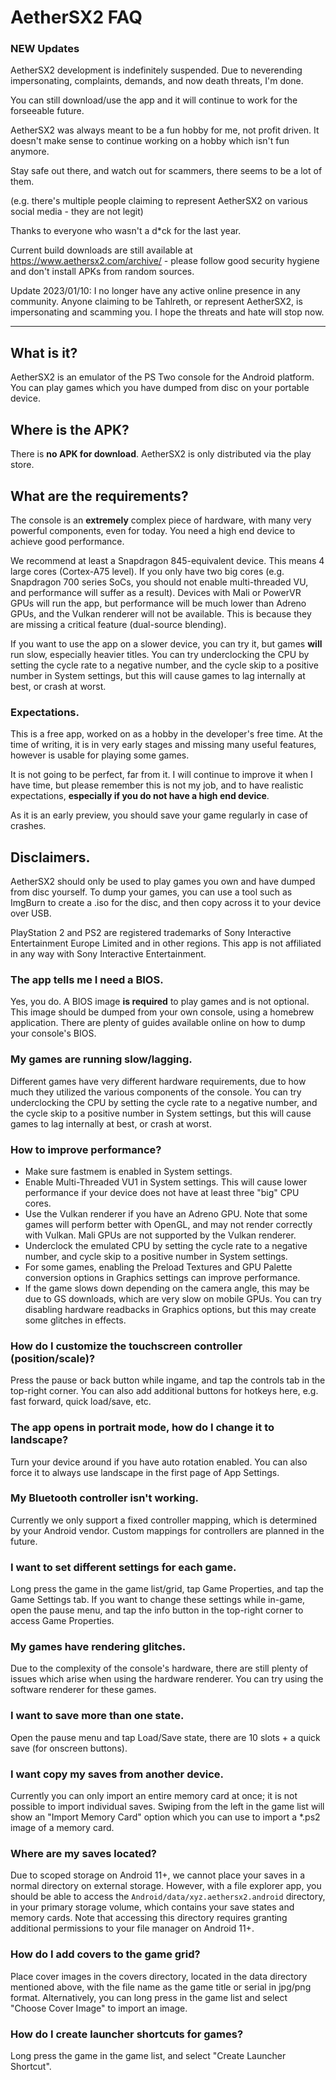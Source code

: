 # AetherSX2 FAQ

### NEW Updates

AetherSX2 development is indefinitely suspended.
Due to neverending impersonating, complaints, demands, and now death threats, I'm done.

You can still download/use the app and it will continue to work for the forseeable future.

AetherSX2 was always meant to be a fun hobby for me, not profit driven. It doesn't make sense to continue working on a hobby which isn't fun anymore.

Stay safe out there, and watch out for scammers, there seems to be a lot of them.

(e.g. there's multiple people claiming to represent AetherSX2 on various social media - they are not legit)

Thanks to everyone who wasn't a d*ck for the last year.

Current build downloads are still available at https://www.aethersx2.com/archive/ - please follow good security hygiene and don't install APKs from random sources.

Update 2023/01/10: I no longer have any active online presence in any community. Anyone claiming to be Tahlreth, or represent AetherSX2, is impersonating and scamming you.
I hope the threats and hate will stop now.

---


## What is it?
AetherSX2 is an emulator of the PS Two console for the Android platform. You can play games which you have dumped from disc on your portable device.

## Where is the APK?
There is **no APK for download**. AetherSX2 is only distributed via the play store.

## What are the requirements?
The console is an **extremely** complex piece of hardware, with many very powerful components, even for today. You need a high end device to achieve good performance.

We recommend at least a Snapdragon 845-equivalent device. This means 4 large cores (Cortex-A75 level). If you only have two big cores (e.g. Snapdragon 700 series SoCs, you should not enable multi-threaded VU, and performance will suffer as a result). Devices with Mali or PowerVR GPUs will run the app, but performance will be much lower than Adreno GPUs, and the Vulkan renderer will not be available. This is because they are missing a critical feature (dual-source blending).

If you want to use the app on a slower device, you can try it, but games **will** run slow, especially heavier titles. You can try underclocking the CPU by setting the cycle rate to a negative number, and the cycle skip to a positive number in System settings, but this will cause games to lag internally at best, or crash at worst.

### Expectations.
This is a free app, worked on as a hobby in the developer's free time. At the time of writing, it is in very early stages and missing many useful features, however is usable for playing some games.

It is not going to be perfect, far from it. I will continue to improve it when I have time, but please remember this is not my job, and to have realistic expectations, **especially if you do not have a high end device**.

As it is an early preview, you should save your game regularly in case of crashes.

## Disclaimers.
AetherSX2 should only be used to play games you own and have dumped from disc yourself. To dump your games, you can use a tool such as ImgBurn to create a .iso for the disc, and then copy across it to your device over USB.

PlayStation 2 and PS2 are registered trademarks of Sony Interactive Entertainment Europe Limited and in other regions. This app is not affiliated in any way with Sony Interactive Entertainment.

### The app tells me I need a BIOS.

Yes, you do. A BIOS image **is required** to play games and is not optional. This image should be dumped from your own console, using a homebrew application. There are plenty of guides available online on how to dump your console's BIOS.

### My games are running slow/lagging.
Different games have very different hardware requirements, due to how much they utilized the various components of the console. You can try underclocking the CPU by setting the cycle rate to a negative number, and the cycle skip to a positive number in System settings, but this will cause games to lag internally at best, or crash at worst.

### How to improve performance?
- Make sure fastmem is enabled in System settings.
- Enable Multi-Threaded VU1 in System settings. This will cause lower performance if your device does not have at least three "big" CPU cores.
- Use the Vulkan renderer if you have an Adreno GPU. Note that some games will perform better with OpenGL, and may not render correctly with Vulkan. Mali GPUs are not supported by the Vulkan renderer.
- Underclock the emulated CPU by setting the cycle rate to a negative number, and cycle skip to a positive number in System settings.
- For some games, enabling the Preload Textures and GPU Palette conversion options in Graphics settings can improve performance.
- If the game slows down depending on the camera angle, this may be due to GS downloads, which are very slow on mobile GPUs. You can try disabling hardware readbacks in Graphics options, but this may create some glitches in effects.

### How do I customize the touchscreen controller (position/scale)?
Press the pause or back button while ingame, and tap the controls tab in the top-right corner. You can also add additional buttons for hotkeys here, e.g. fast forward, quick load/save, etc.

### The app opens in portrait mode, how do I change it to landscape?
Turn your device around if you have auto rotation enabled. You can also force it to always use landscape in the first page of App Settings.

### My Bluetooth controller isn't working.
Currently we only support a fixed controller mapping, which is determined by your Android vendor. Custom mappings for controllers are planned in the future.

### I want to set different settings for each game.
Long press the game in the game list/grid, tap Game Properties, and tap the Game Settings tab. If you want to change these settings while in-game, open the pause menu, and tap the info button in the top-right corner to access Game Properties.

### My games have rendering glitches.
Due to the complexity of the console's hardware, there are still plenty of issues which arise when using the hardware renderer. You can try using the software renderer for these games.

### I want to save more than one state.
Open the pause menu and tap Load/Save state, there are 10 slots + a quick save (for onscreen buttons).

### I want copy my saves from another device.
Currently you can only import an entire memory card at once; it is not possible to import individual saves. Swiping from the left in the game list will show an "Import Memory Card" option which you can use to import a *.ps2 image of a memory card.

### Where are my saves located?
Due to scoped storage on Android 11+, we cannot place your saves in a normal directory on external storage. However, with a file explorer app, you should be able to access the `Android/data/xyz.aethersx2.android` directory, in your primary storage volume, which contains your save states and memory cards. Note that accessing this directory requires granting additional permissions to your file manager on Android 11+.

### How do I add covers to the game grid?
Place cover images in the covers directory, located in the data directory mentioned above, with the file name as the game title or serial in jpg/png format. Alternatively, you can long press in the game list and select "Choose Cover Image" to import an image.

### How do I create launcher shortcuts for games?
Long press the game in the game list, and select "Create Launcher Shortcut".